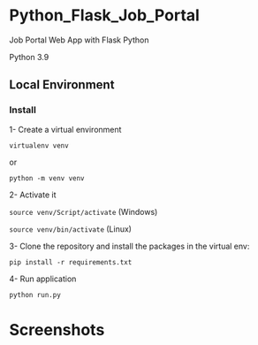 # Python_Flask_Job_Portal
Job Portal Web App with Flask Python

Python 3.9

## Local Environment

### Install

1- Create a virtual environment


```virtualenv venv```

or 

```python -m venv venv```

2- Activate it

```source venv/Script/activate``` (Windows)

```source venv/bin/activate``` (Linux)

3- Clone the repository and install the packages in the virtual env:

```pip install -r requirements.txt```

4- Run application

```python run.py```


# Screenshots
